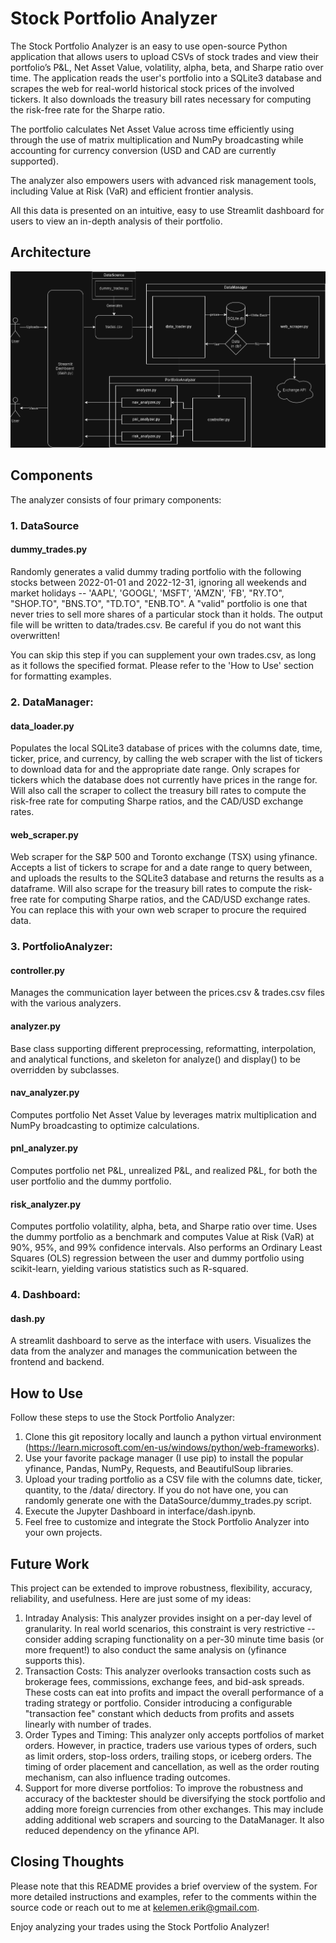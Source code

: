 # Stock Portfolio Analyzer

The Stock Portfolio Analyzer is an easy to use open-source Python application that allows users to upload CSVs of stock trades and view their portfolio’s P&L, Net Asset Value, volatility, alpha, beta, and Sharpe ratio over time.
The application reads the user's portfolio into a SQLite3 database and scrapes the web for real-world historical stock prices of the involved tickers. It also downloads the treasury bill rates necessary for computing the risk-free rate for the Sharpe ratio. 

The portfolio calculates Net Asset Value across time efficiently using through the use of matrix multiplication and NumPy broadcasting while accounting for currency conversion (USD and CAD are currently supported). 

The analyzer also empowers users with advanced risk management tools, including Value at Risk (VaR) and efficient frontier analysis.

All this data is presented on an intuitive, easy to use Streamlit dashboard for users to view an in-depth analysis of their portfolio.

## Architecture
![alt text](https://github.com/Erik-Kelemen/Stock-Portfolio-Analyzer/blob/main/imgs/StockPortfolioAnalyzer.drawio.png)

## Components
The analyzer consists of four primary components:

### 1. DataSource
#### dummy_trades.py
Randomly generates a valid dummy trading portfolio with the following stocks between 2022-01-01 and 2022-12-31, ignoring all weekends and market holidays -- 'AAPL', 'GOOGL', 'MSFT', 'AMZN', 'FB', "RY.TO", "SHOP.TO", "BNS.TO", "TD.TO", "ENB.TO". A "valid" portfolio is one that never tries to sell more shares of a particular stock than it holds. The output file will be written to data/trades.csv. Be careful if you do not want this overwritten!

You can skip this step if you can supplement your own trades.csv, as long as it follows the specified format. Please refer to the 'How to Use' section for formatting examples. 

### 2. DataManager:
#### data_loader.py
Populates the local SQLite3 database of prices with the columns date, time, ticker, price, and currency, by calling the web scraper with the list of tickers to download data for and the appropriate date range. Only scrapes for tickers which the database does not currently have prices in the range for.
Will also call the scraper to collect the treasury bill rates to compute the risk-free rate for computing Sharpe ratios, and the CAD/USD exchange rates.


#### web_scraper.py
Web scraper for the S&P 500 and Toronto exchange (TSX) using yfinance. Accepts a list of tickers to scrape for and a date range to query between, and uploads the results to the SQLite3 database and returns the results as a dataframe.
Will also scrape for the treasury bill rates to compute the risk-free rate for computing Sharpe ratios, and the CAD/USD exchange rates.
You can replace this with your own web scraper to procure the required data.

### 3. PortfolioAnalyzer:
#### controller.py
Manages the communication layer between the prices.csv & trades.csv files with the various analyzers. 

#### analyzer.py
Base class supporting different preprocessing, reformatting, interpolation, and analytical functions, and skeleton for analyze() and display() to be overridden by subclasses.

#### nav_analyzer.py
Computes portfolio Net Asset Value by leverages matrix multiplication and NumPy broadcasting to optimize calculations.

#### pnl_analyzer.py
Computes portfolio net P&L, unrealized P&L, and realized P&L, for both the user portfolio and the dummy portfolio.

#### risk_analyzer.py
Computes portfolio volatility, alpha, beta, and Sharpe ratio over time. Uses the dummy portfolio as a benchmark and computes Value at Risk (VaR) at 90%, 95%, and 99% confidence intervals. Also performs an Ordinary Least Squares (OLS) regression between the user and dummy portfolio using scikit-learn, yielding various statistics such as R-squared. 

### 4. Dashboard: 
#### dash.py
A streamlit dashboard to serve as the interface with users. Visualizes the data from the analyzer and manages the communication between the frontend and backend.


## How to Use
Follow these steps to use the Stock Portfolio Analyzer:

1. Clone this git repository locally and launch a python virtual environment (https://learn.microsoft.com/en-us/windows/python/web-frameworks).
2. Use your favorite package manager (I use pip) to install the popular yfinance, Pandas, NumPy, Requests, and BeautifulSoup libraries. 
3. Upload your trading portfolio as a CSV file with the columns date, ticker, quantity, to the /data/ directory. If you do not have one, you can randomly generate one with the DataSource/dummy_trades.py script.
4. Execute the Jupyter Dashboard in interface/dash.ipynb.
5. Feel free to customize and integrate the Stock Portfolio Analyzer into your own projects.

## Future Work
This project can be extended to improve robustness, flexibility, accuracy, reliability, and usefulness. Here are just some of my ideas:
1. Intraday Analysis: This analyzer provides insight on a per-day level of granularity. In real world scenarios, this constraint is very restrictive -- consider adding scraping functionality on a per-30 minute time basis (or more frequent!) to also conduct the same analysis on (yfinance supports this).
2. Transaction Costs: This analyzer overlooks transaction costs such as brokerage fees, commissions, exchange fees, and bid-ask spreads. These costs can eat into profits and impact the overall performance of a trading strategy or portfolio. Consider introducing a configurable "transaction fee" constant which deducts from profits and assets linearly with number of trades.
3. Order Types and Timing: This analyzer only accepts portfolios of market orders. However, in practice, traders use various types of orders, such as limit orders, stop-loss orders, trailing stops, or iceberg orders. The timing of order placement and cancellation, as well as the order routing mechanism, can also influence trading outcomes.
4. Support for more diverse portfolios: To improve the robustness and accuracy of the backtester should be diversifying the stock portfolio and adding more foreign currencies from other exchanges. This may include adding additional web scrapers and sourcing to the DataManager. It also reduced dependency on the yfinance API.

## Closing Thoughts
Please note that this README provides a brief overview of the system. For more detailed instructions and examples, refer to the comments within the source code or reach out to me at kelemen.erik@gmail.com.

Enjoy analyzing your trades using the Stock Portfolio Analyzer!
